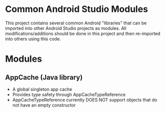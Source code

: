 # Common Android Studio Modules

This project contains several common Android "libraries" that can be imported into other Android Studio projects as modules.  All modifications/additions should be done in this project and then re-imported into others using this code.

# Modules
## AppCache (Java library)
- A global singleton app cache
- Provides type safety through AppCacheTypeReference
- AppCacheTypeReference currently DOES NOT support objects that do not have an empty constructor